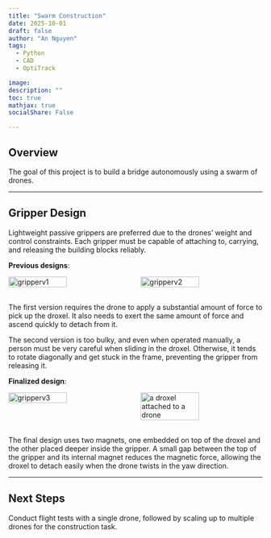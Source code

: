 ```yaml
---
title: "Swarm Construction"
date: 2025-10-01
draft: false
author: "An Nguyen"
tags:
  - Python
  - CAD
  - OptiTrack

image: 
description: ""
toc: true
mathjax: true
socialShare: False

---
```

## Overview
The goal of this project is to build a bridge autonomously using a swarm of drones.

---
## Gripper Design
Lightweight passive grippers are preferred due to the drones’ weight and control constraints. Each gripper must be capable of attaching to, carrying, and releasing the building blocks reliably.

**Previous designs**:

<div style="display: flex; justify-content: space-between;">
    <img src="/images/projects/construction/gripperv1.gif" alt="gripperv1" style="width: 48%; height: auto;"/>
    <img src="/images/projects/construction/gripperv2.gif" alt="gripperv2" style="width: 48%; height: auto;"/>
</div>
<br>

The first version requires the drone to apply a substantial amount of force to pick up the droxel. It also needs to exert the same amount of force and ascend quickly to detach from it.

The second version is too bulky, and even when operated manually, a person must be very careful when sliding in the droxel. Otherwise, it tends to rotate diagonally and get stuck in the frame, preventing the gripper from releasing it.

**Finalized design**:
<div style="display: flex; justify-content: space-between;">
    <img src="/images/projects/construction/gripperv3.gif" alt="gripperv3" style="width: 48%; height: auto;"/>
    <img src="/images/projects/construction/drox_attached.jpg" alt="a droxel attached to a drone" style="width: 48%; height: auto;"/>
</div>
<br>

The final design uses two magnets, one embedded on top of the droxel and the other placed deeper inside the gripper. A small gap between the top of the gripper and its internal magnet reduces the magnetic force, allowing the droxel to detach easily when the drone twists in the yaw direction.

---
## Next Steps
Conduct flight tests with a single drone, followed by scaling up to multiple drones for the construction task.



